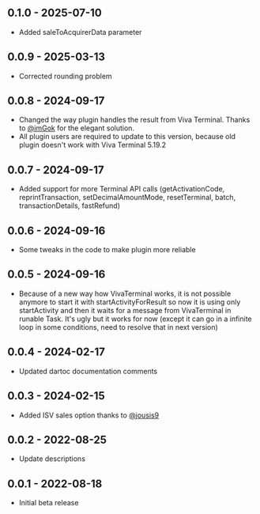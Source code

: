 ## 0.1.0 - 2025-07-10
- Added saleToAcquirerData parameter

## 0.0.9 - 2025-03-13
  - Corrected rounding problem

## 0.0.8 - 2024-09-17
  - Changed the way plugin handles the result from Viva Terminal. Thanks to [@imGok](https://github.com/imGok) for the elegant solution.
  - All plugin users are required to update to this version, because old plugin doesn't work with Viva Terminal 5.19.2  

## 0.0.7 - 2024-09-17
- Added support for more Terminal API calls
  (getActivationCode, reprintTransaction, setDecimalAmountMode, resetTerminal, batch, transactionDetails, fastRefund)

## 0.0.6 - 2024-09-16
- Some tweaks in the code to make plugin more reliable
 
## 0.0.5 - 2024-09-16
- Because of a new way how VivaTerminal works, it is not possible anymore to start it with startActivityForResult
  so now it is using only startActivity and then it waits for a message from VivaTerminal in runable Task.
  It's ugly but it works for now (except it can go in a infinite loop in some conditions, need to resolve that in next version)

## 0.0.4 - 2024-02-17

- Updated dartoc documentation comments

## 0.0.3 - 2024-02-15

- Added ISV sales option thanks to [@jousis9](https://github.com/jousis9)

## 0.0.2 - 2022-08-25

- Update descriptions

## 0.0.1 - 2022-08-18

- Initial beta release
